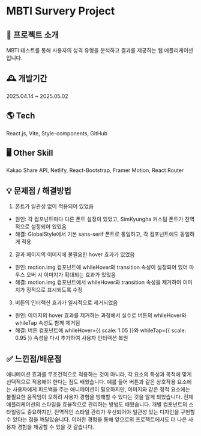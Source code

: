 # MBTI Survery Project

## 🌈 프로젝트 소개
MBTI 테스트를 통해 사용자의 성격 유형을 분석하고 결과를 제공하는 웹 애플리케이션입니다.

## 🕰️ 개발기간
2025.04.14 ~ 2025.05.02

## 🌎 Tech
React.js, Vite, Style-components, GitHub

## 🖥️ Other Skill
Kakao Share API, Netlify, React-Bootstrap, Framer Motion, React Router

## 💡 문제점 / 해결방법
1. 폰트가 일관성 없이 적용되어 있었음
 - 원인: 각 컴포넌트마다 다른 폰트 설정이 있었고, SimKyungha 커스텀 폰트가 전역적으로 설정되어 있었음
 - 해결: GlobalStyle에서 기본 sans-serif 폰트로 통일하고, 각 컴포넌트에도 동일하게 적용
   
2. 결과 페이지의 이미지에 불필요한 hover 효과가 있었음
 - 원인: motion.img 컴포넌트에 whileHover와 transition 속성이 설정되어 있어 마우스 오버 시 이미지가 확대되는 효과가 있었음
 - 해결: motion.img 컴포넌트에서 whileHover와 transition 속성을 제거하여 이미지가 정적으로 표시되도록 수정
   
3. 버튼의 인터랙션 효과가 일시적으로 제거되었음
 - 원인: 이미지의 hover 효과를 제거하는 과정에서 실수로 버튼의 whileHover와 whileTap 속성도 함께 제거됨
 - 해결: 버튼 컴포넌트에 whileHover={{ scale: 1.05 }}와 whileTap={{ scale: 0.95 }} 속성을 다시 추가하여 사용자 인터랙션 복원

## ✅ 느낀점/배운점
애니메이션 효과를 무조건적으로 적용하는 것이 아니라, 각 요소의 특성과 목적에 맞게 선택적으로 적용해야 한다는 점도 배웠습니다.
예를 들어 버튼과 같은 상호작용 요소에는 사용자에게 피드백을 주는 애니메이션이 필요하지만, 이미지와 같은 정적 요소에는 불필요한 움직임이 오히려 사용자 경험을 방해할 수 있다는 것을 알게 되었습니다.
전체 애플리케이션의 스타일을 효율적으로 관리하는 방법도 배웠습니다. 
개별 컴포넌트의 스타일링도 중요하지만, 전역적인 스타일 관리가 우선되어야 일관성 있는 디자인을 구현할 수 있다는 점을 깨달았습니다. 
이러한 경험을 통해 앞으로의 프로젝트에서도 더 나은 사용자 경험을 제공할 수 있을 것 같습니다.
